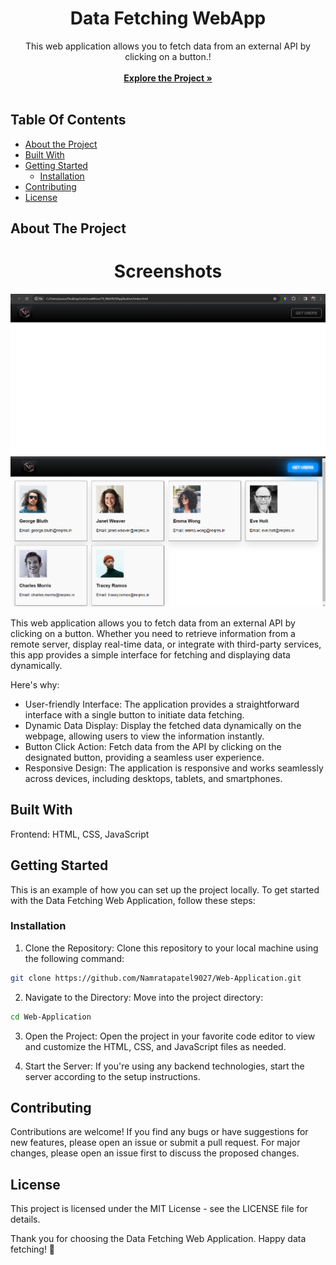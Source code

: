 <p align="center">
  <h1 align="center">Data Fetching WebApp</h1>

  <p align="center">
    This web application allows you to fetch data from an external API by clicking on a button.!
    <br/>
    <br/>
    <a href="https://github.com/Namratapatel9027/Web-Application"><strong>Explore the Project »</strong></a>
    <br/>
    <br/>
  </p>
</p>

## Table Of Contents

* [About the Project](#about-the-project)
* [Built With](#built-with)
* [Getting Started](#getting-started)
  * [Installation](#installation)
* [Contributing](#contributing)
* [License](#license)

## About The Project

<h1 align="center">Screenshots</h1>

<!-- Add screenshots of your web application -->
![Screen Shot](Screenshot1.png)
![Screen Shot](Screenshot2.png)

This web application allows you to fetch data from an external API by clicking on a button. Whether you need to retrieve information from a remote server, display real-time data, or integrate with third-party services, this app provides a simple interface for fetching and displaying data dynamically.

Here's why:

* User-friendly Interface: The application provides a straightforward interface with a single button to initiate data fetching.
* Dynamic Data Display: Display the fetched data dynamically on the webpage, allowing users to view the information instantly.
* Button Click Action: Fetch data from the API by clicking on the designated button, providing a seamless user experience.
* Responsive Design: The application is responsive and works seamlessly across devices, including desktops, tablets, and smartphones.

## Built With

Frontend: HTML, CSS, JavaScript

## Getting Started

This is an example of how you can set up the project locally.
To get started with the Data Fetching Web Application, follow these steps:

### Installation

1. Clone the Repository: Clone this repository to your local machine using the following command:

```sh
git clone https://github.com/Namratapatel9027/Web-Application.git
```

2. Navigate to the Directory: Move into the project directory:

```sh
cd Web-Application
```

3. Open the Project: Open the project in your favorite code editor to view and customize the HTML, CSS, and JavaScript files as needed.

4. Start the Server: If you're using any backend technologies, start the server according to the setup instructions.

## Contributing

Contributions are welcome! If you find any bugs or have suggestions for new features, please open an issue or submit a pull request. For major changes, please open an issue first to discuss the proposed changes.

## License

This project is licensed under the MIT License - see the LICENSE file for details.

Thank you for choosing the Data Fetching Web Application. Happy data fetching! 🚀
